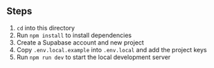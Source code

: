## Steps

1. `cd` into this directory
1. Run `npm install` to install dependencies
1. Create a Supabase account and new project
1. Copy `.env.local.example` into `.env.local` and add the project keys
1. Run `npm run dev` to start the local development server
